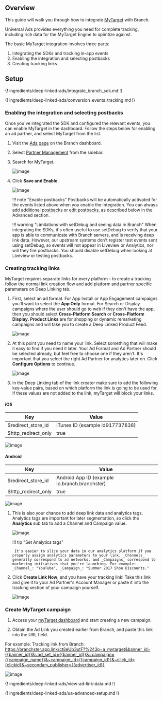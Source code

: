 ## Overview

This guide will walk you through how to integrate [MyTarget](https://target.my.com/) with Branch. 

Universal Ads provides everything you need for complete tracking, including rich data for the MyTarget Engine to opimtize against.

The basic MyTarget integration involves three parts:

1. Integrating the SDKs and tracking in-app events
1. Enabling the integration and selecting postbacks
1. Creating tracking links

## Setup

{! ingredients/deep-linked-ads/integrate_branch_sdk.md !}

{! ingredients/deep-linked-ads/conversion_events_tracking.md !}

### Enabling the integration and selecting postbacks

Once you've integrated the SDK and configured the relevant events, you can enable MyTarget in the dashboard. Follow the steps below for enabling an ad partner, and select MyTarget from the list.

1. Visit the [Ads page](https://dashboard.branch.io/ads) on the Branch dashboard.
1. Select [Partner Management](https://dashboard.branch.io/ads/partner-management) from the sidebar.
1. Search for MyTarget.
    
    ![image](/img/pages/deep-linked-ads/mytarget/search-mytarget.png)

1. Click **Save and Enable**.

    ![image](/img/pages/deep-linked-ads/mytarget/mytarget-postbacks.png)

    !!! note "Enable postbacks"
        Postbacks will be automatically activated for the events listed above when you enable the integration. You can always [add additional postbacks](#adding-postbacks) or [edit postbacks](#editing-postbacks), as described below in the Advanced section.

    !!! warning "Limitations with setDebug and seeing data in Branch"
        When integrating the SDKs, it's often useful to use setDebug to verify that your app is able to communicate with Branch servers, and is receiving deep link data. However, our upstream systems don't register test events sent using setDebug, so events will not appear in Liveview or Analytics, nor will they fire postbacks. You should disable setDebug when looking at Liveview or testing postbacks.



### Creating tracking links

MyTarget requires separate links for every platform - to create a tracking follow the normal link creation flow and add platform and partner specific parameters on Deep Linking tab.

1. First, select an ad format. For App Install or App Engagement campaigns you'll want to select the **App Only** format. For Search or Display campaigns where the user should go to web if they don't have the app, then you should select **Cross-Platform Search** or **Cross-Platform Display**. **Product Links** are for shopping or dynamic remarketing campaigns and will take you to create a Deep Linked Product Feed.

    ![image](/img/pages/deep-linked-ads/branch-universal-ads/choose-ad-format.png)

1. At this point you need to name your link. Select something that will make it easy to find if you need it later. Your Ad Format and Ad Partner should be selected already, but feel free to choose one if they aren't. It's important that you select the right Ad Partner for analytics later on. Click **Configure Options** to continue.

    ![image](/img/pages/deep-linked-ads/branch-universal-ads/name-ad-link.png)

1. In the Deep Linking tab of the link creator make sure to add the following key-value pairs, based on which platform the link is going to be used for. If these values are not added to the link, myTarget will block your links.

#### iOS 
Key | Value 
--- | --- 
$redirect_store_id | iTunes ID (example id917737838)
$http_redirect_only | true 

![image](/img/pages/deep-linked-ads/mytarget/ios-link-data.png)

#### Android
Key | Value 
--- | --- 
$redirect_store_id | Android App ID (example io.branch.branchster)
$http_redirect_only | true 

![image](/img/pages/deep-linked-ads/mytarget/android-link-data.png)

1. This is also your chance to add deep link data and analytics tags. Analytics tags are important for later segmentation, so click the **Analytics** sub tab to add a Channel and Campaign value.

    ![image](/img/pages/deep-linked-ads/branch-universal-ads/add-analytics-tags.png)

    !!! tip "Set Analytics tags"

        It's easier to slice your data in our analytics platform if you properly assign analytics parameters to your link. _Channels_ generally correspond to ad networks, and _Campaigns_ correspond to marketing initiatives that you're launching. For example: _Channel_: "YouTube", _Campaign_: "Summer 2017 Shoe Discounts."

1. Click **Create Link Now**, and you have your tracking link! Take this link and give it to your Ad Partner's Account Manager or paste it into the tracking section of your campaign yourself.

    ![image](/img/pages/deep-linked-ads/branch-universal-ads/finished-ad-link.png)


### Create MyTarget campaign

1. Access your [myTarget dashboard](https://target.my.com/campaigns/full/) and start creating a new campaign.

2. Obtain the Ad Link you created earlier from Branch, and paste this link into the URL field.

For example:
Tracking link from Branch:
https://branchster.app.link/ct8eUb3utF?%243p=a_mytarget&banner_id={{banner_id}}&~ad_set_id={{banner_id}}&~campaign={{campaign_name}}&~campaign_id={{campaign_id}}&~click_id={clickid}&~secondary_publisher={{advertiser_id}}

![image](/img/pages/deep-linked-ads/mytarget/create-campaign.png)

{! ingredients/deep-linked-ads/view-ad-link-data.md !}

{! ingredients/deep-linked-ads/ua-advanced-setup.md !}
